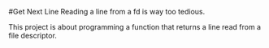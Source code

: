 #Get Next Line
Reading a line from a fd is way too tedious.

This project is about programming a function that returns a line read from a file descriptor.
